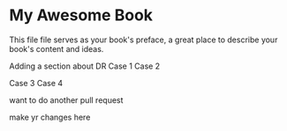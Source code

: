 # My Awesome Book

This file file serves as your book's preface, a great place to describe your book's content and ideas.


Adding a section about DR
Case 1
Case 2

Case 3
Case 4

want to do another pull request

make yr changes here